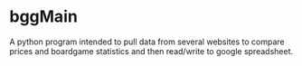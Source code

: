 # bggMain
A python program intended to pull data from several websites to compare prices and boardgame statistics and then read/write to google spreadsheet.

